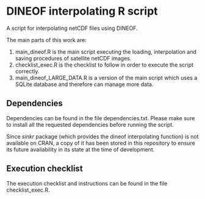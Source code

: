 # DINEOF interpolating R script
A script for interpolating netCDF files using DINEOF.

The main parts of this work are:

1. main_dineof.R is the main script executing the loading, interpolation and saving procedures of satellite netCDF images.
2. checklist_exec.R is the checklist to follow in order to execute the script correctly.
3. main_dineof_LARGE_DATA.R is a version of the main script which uses a SQLite database and therefore can manage more data. 

## Dependencies
Dependencies can be found in the file dependencies.txt. Please make sure to install all the requested dependencies before running the script.

Since *sinkr* package (which provides the dineof interpolating function) is not available on CRAN, a copy of it has been stored in this repository to ensure its future availability in its state at the time of development.

## Execution checklist
The execution checklist and instructions can be found in the file checklist_exec.R.
